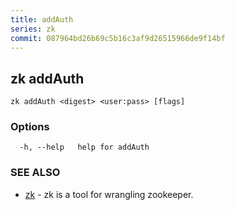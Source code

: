 ```yaml
---
title: addAuth
series: zk
commit: 087964bd26b69c5b16c3af9d26515966de9f14bf
---
```

## zk addAuth



```
zk addAuth <digest> <user:pass> [flags]
```

### Options

```
  -h, --help   help for addAuth
```

### SEE ALSO

* [zk](../)	 - zk is a tool for wrangling zookeeper.

